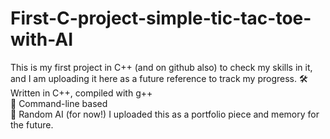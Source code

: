 # First-C-project-simple-tic-tac-toe-with-AI
This is my first project in C++ (and on github also) to check my skills in it, and I am uploading it here as a future reference to track my progress.
🛠 Written in C++, compiled with g++  
🎯 Command-line based  
🧠 Random AI (for now!)
I uploaded this as a portfolio piece and memory for the future.
